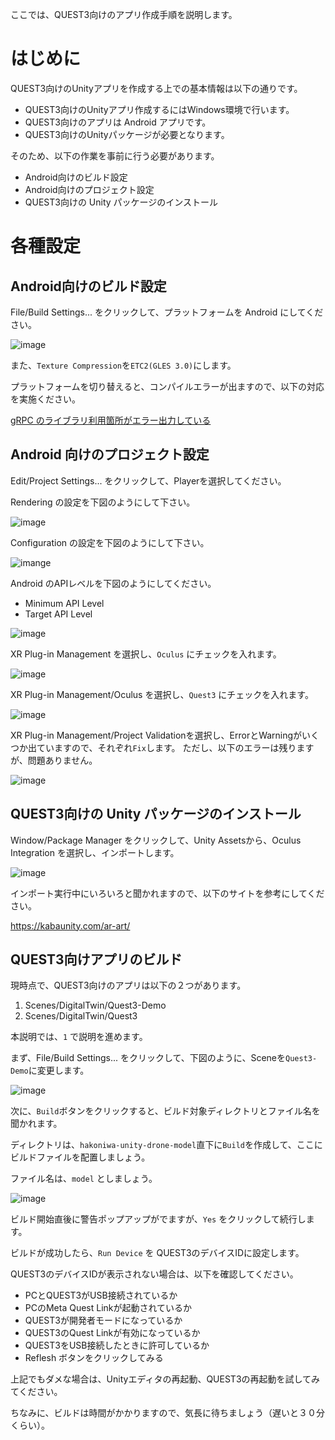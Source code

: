 ここでは、QUEST3向けのアプリ作成手順を説明します。

# はじめに

QUEST3向けのUnityアプリを作成する上での基本情報は以下の通りです。

- QUEST3向けのUnityアプリ作成するにはWindows環境で行います。
- QUEST3向けのアプリは Android アプリです。
- QUEST3向けのUnityパッケージが必要となります。

そのため、以下の作業を事前に行う必要があります。

- Android向けのビルド設定 
- Android向けのプロジェクト設定
- QUEST3向けの Unity パッケージのインストール

# 各種設定
## Android向けのビルド設定

File/Build Settings... をクリックして、プラットフォームを Android にしてください。

![image](./images/quest3/BuildSettings.png)

また、`Texture Compression`を`ETC2(GLES 3.0)`にします。

プラットフォームを切り替えると、コンパイルエラーが出ますので、以下の対応を実施ください。

[gRPC のライブラリ利用箇所がエラー出力している](https://github.com/toppers/hakoniwa-document/tree/main/troubleshooting/unity#grpc-%E3%81%AE%E3%83%A9%E3%82%A4%E3%83%96%E3%83%A9%E3%83%AA%E5%88%A9%E7%94%A8%E7%AE%87%E6%89%80%E3%81%8C%E3%82%A8%E3%83%A9%E3%83%BC%E5%87%BA%E5%8A%9B%E3%81%97%E3%81%A6%E3%81%84%E3%82%8B)

## Android 向けのプロジェクト設定

Edit/Project Settings... をクリックして、Playerを選択してください。

Rendering の設定を下図のようにして下さい。

![image](./images/quest3/Rendering.png)


Configuration の設定を下図のようにして下さい。

![imange](./images/quest3/Configuration.png)

Android のAPIレベルを下図のようにしてください。

- Minimum API Level
- Target API Level

![image](./images/quest3/APILevel.png)


XR Plug-in Management を選択し、`Oculus` にチェックを入れます。

![image](./images/quest3/XRPlugin.png)


XR Plug-in Management/Oculus を選択し、`Quest3` にチェックを入れます。

![image](./images/quest3/OculusQuest3.png)


XR Plug-in Management/Project Validationを選択し、ErrorとWarningがいくつか出ていますので、それぞれ`Fix`します。
ただし、以下のエラーは残りますが、問題ありません。

![image](./images/quest3/Validation.png)


## QUEST3向けの Unity パッケージのインストール

Window/Package Manager をクリックして、Unity Assetsから、Oculus Integration を選択し、インポートします。

![image](./images/quest3/OculusIntegration.png)

インポート実行中にいろいろと聞かれますので、以下のサイトを参考にしてください。

https://kabaunity.com/ar-art/


## QUEST3向けアプリのビルド

現時点で、QUEST3向けのアプリは以下の２つがあります。

1. Scenes/DigitalTwin/Quest3-Demo
2. Scenes/DigitalTwin/Quest3

本説明では、`1` で説明を進めます。

まず、File/Build Settings... をクリックして、下図のように、Sceneを`Quest3-Demo`に変更します。

![image](./images/quest3/BuildSettingApl.png)

次に、`Build`ボタンをクリックすると、ビルド対象ディレクトリとファイル名を聞かれます。

ディレクトリは、`hakoniwa-unity-drone-model`直下に`Build`を作成して、ここにビルドファイルを配置しましょう。

ファイル名は、`model` としましょう。

![image](./images/quest3/BuildFileName.png)


ビルド開始直後に警告ポップアップがでますが、`Yes` をクリックして続行します。

ビルドが成功したら、`Run Device` を QUEST3のデバイスIDに設定します。

QUEST3のデバイスIDが表示されない場合は、以下を確認してください。

- PCとQUEST3がUSB接続されているか
- PCのMeta Quest Linkが起動されているか
- QUEST3が開発者モードになっているか
- QUEST3のQuest Linkが有効になっているか
- QUEST3をUSB接続したときに許可しているか
- Reflesh ボタンをクリックしてみる

上記でもダメな場合は、Unityエディタの再起動、QUEST3の再起動を試してみてください。

ちなみに、ビルドは時間がかかりますので、気長に待ちましょう（遅いと３０分くらい）。
